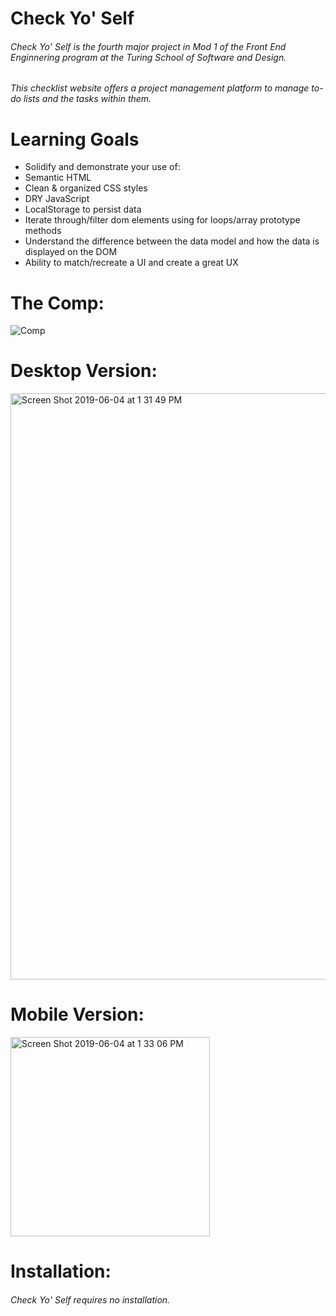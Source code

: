 # Check Yo' Self

###### Check Yo' Self is the fourth major project in Mod 1 of the Front End Enginnering program at the Turing School of Software and Design.

###### This checklist website offers a project management platform to manage to-do lists and the tasks within them.

# Learning Goals

* Solidify and demonstrate your use of:
* Semantic HTML
* Clean & organized CSS styles
* DRY JavaScript
* LocalStorage to persist data
* Iterate through/filter dom elements using for loops/array prototype methods
* Understand the difference between the data model and how the data is displayed on the DOM
* Ability to match/recreate a UI and create a great UX

# The Comp:

![Comp](https://user-images.githubusercontent.com/19739235/58907871-5dffb400-86cc-11e9-8231-e9d919f6cb98.jpg)

# Desktop Version:

<img width="938" alt="Screen Shot 2019-06-04 at 1 31 49 PM" src="https://user-images.githubusercontent.com/19739235/58908467-e6cb1f80-86cd-11e9-9e02-3061203cf4ff.png">

# Mobile Version:

<img width="319" alt="Screen Shot 2019-06-04 at 1 33 06 PM" src="https://user-images.githubusercontent.com/19739235/58908520-05c9b180-86ce-11e9-8d09-2efc5c0eb37c.png">

# Installation:

###### Check Yo' Self requires no installation.
